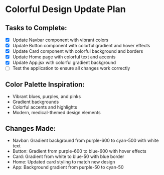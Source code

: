 # Colorful Design Update Plan

## Tasks to Complete:
- [x] Update Navbar component with vibrant colors
- [x] Update Button component with colorful gradient and hover effects
- [x] Update Card component with colorful background and borders
- [x] Update Home page with colorful text and accents
- [x] Update App.jsx with colorful gradient background
- [ ] Test the application to ensure all changes work correctly

## Color Palette Inspiration:
- Vibrant blues, purples, and pinks
- Gradient backgrounds
- Colorful accents and highlights
- Modern, medical-themed design elements

## Changes Made:
- Navbar: Gradient background from purple-600 to cyan-500 with white text
- Button: Gradient from purple-600 to blue-600 with hover effects
- Card: Gradient from white to blue-50 with blue border
- Home: Updated card styling to match new design
- App: Background gradient from purple-50 to cyan-50
